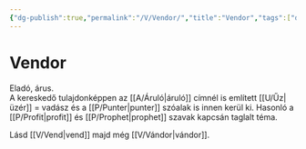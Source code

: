 ```yaml
---
{"dg-publish":true,"permalink":"/V/Vendor/","title":"Vendor","tags":["dg_uploaded"],"created":"2023-10-20T10:13","updated":"2023-10-25T02:22"}
---
```



# Vendor

Eladó, árus.  
A kereskedő tulajdonképpen az [[A/Áruló\|áruló]] címnél is említett [[U/Űz\|üzér]] = vadász és a [[P/Punter\|punter]] szóalak is innen kerül ki. Hasonló a [[P/Profit\|profit]] és [[P/Prophet\|prophet]] szavak kapcsán taglalt téma.  

Lásd [[V/Vend\|vend]] majd még [[V/Vándor\|vándor]].  